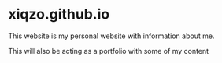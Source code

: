 ﻿# xiqzo.github.io
This website is my personal website with information about me.

This will also be acting as a portfolio with some of my content
